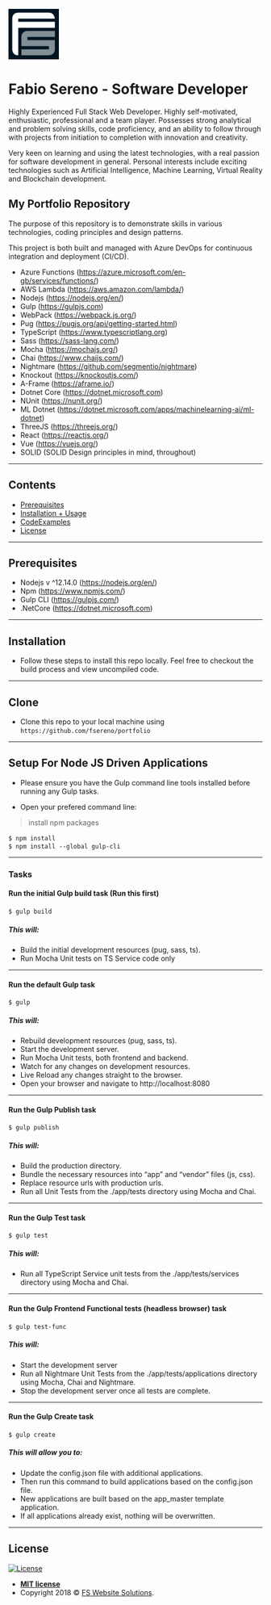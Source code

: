 <a href="http://fswebsitesolutions.com/"><img src="https://raw.githubusercontent.com/fsereno/portfolio/master/docs/images/FSLogo.jpeg" width="100px" title="FS Website Solutions" alt="FS Website Solutions" target="_blank"></a>

# **Fabio Sereno** - Software Developer
Highly Experienced Full Stack Web Developer. Highly self-motivated, enthusiastic, professional and a team player. Possesses strong analytical and problem solving skills, code proficiency, and an ability to follow through with projects from initiation to completion with innovation and creativity.

Very keen on learning and using the latest technologies, with a real passion for software development in general. Personal interests include exciting technologies such as Artificial Intelligence, Machine Learning, Virtual Reality and Blockchain development.

## My Portfolio Repository
The purpose of this repository is to demonstrate skills in various technologies, coding principles and design patterns.

This project is both built and managed with Azure DevOps for continuous integration and deployment (CI/CD).

- Azure Functions (https://azure.microsoft.com/en-gb/services/functions/)
- AWS Lambda (https://aws.amazon.com/lambda/)
- Nodejs (https://nodejs.org/en/)
- Gulp (https://gulpjs.com)
- WebPack (https://webpack.js.org/)
- Pug (https://pugjs.org/api/getting-started.html)
- TypeScript (https://www.typescriptlang.org)
- Sass (https://sass-lang.com/)
- Mocha (https://mochajs.org/)
- Chai (https://www.chaijs.com/)
- Nightmare (https://github.com/segmentio/nightmare)
- Knockout (https://knockoutjs.com/)
- A-Frame (https://aframe.io/)
- Dotnet Core (https://dotnet.microsoft.com)
- NUnit (https://nunit.org/)
- ML Dotnet (https://dotnet.microsoft.com/apps/machinelearning-ai/ml-dotnet)
- ThreeJS (https://threejs.org/)
- React (https://reactjs.org/)
- Vue (https://vuejs.org/)
- SOLID (SOLID Design principles in mind, throughout)
---

## Contents

- [Prerequisites](#prerequisites)
- [Installation + Usage](#installation)
- [CodeExamples](#codeexamples)
- [License](#license)
---

## Prerequisites

- Nodejs v ^12.14.0 (https://nodejs.org/en/)
- Npm (https://www.npmjs.com/)
- Gulp CLI (https://gulpjs.com/)
- .NetCore (https://dotnet.microsoft.com)
---

## Installation

- Follow these steps to install this repo locally. Feel free to checkout the build process and view uncompiled code.
---

## Clone

- Clone this repo to your local machine using `https://github.com/fsereno/portfolio`
---

## Setup For Node JS Driven Applications
- Please ensure you have the Gulp command line tools installed before running any Gulp tasks.

- Open your prefered command line:

> install npm packages

```shell
$ npm install
$ npm install --global gulp-cli
```
---

### Tasks

#### Run the initial Gulp build task (Run this first)

```shell
$ gulp build
```
##### This will:
- Build the initial development resources (pug, sass, ts).
- Run Mocha Unit tests on TS Service code only
---

#### Run the default Gulp task

```shell
$ gulp
```
##### This will:
- Rebuild development resources (pug, sass, ts).
- Start the development server.
- Run Mocha Unit tests, both frontend and backend.
- Watch for any changes on development resources.
- Live Reload any changes straight to the browser.
- Open your browser and navigate to http://localhost:8080
---

#### Run the Gulp Publish task

```shell
$ gulp publish
```
##### This will:
- Build the production directory.
- Bundle the necessary resources into “app” and “vendor” files (js, css).
- Replace resource urls with production urls.
- Run all Unit Tests from the ./app/tests directory using Mocha and Chai.
---

#### Run the Gulp Test task

```shell
$ gulp test
```
##### This will:
- Run all TypeScript Service unit tests from the ./app/tests/services directory using Mocha and Chai.
---

#### Run the Gulp Frontend Functional tests (headless browser) task

```shell
$ gulp test-func
```
##### This will:
- Start the development server
- Run all Nightmare Unit Tests from the ./app/tests/applications directory using Mocha, Chai and Nightmare.
- Stop the development server once all tests are complete.
---

#### Run the Gulp Create task

```shell
$ gulp create
```
##### This will allow you to:
- Update the config.json file with additional applications.
- Then run this command to build applications based on the config.json file.
- New applications are built based on the app_master template application.
- If all applications already exist, nothing will be overwritten.
---

## License

[![License](http://img.shields.io/:license-mit-blue.svg?style=flat-square)](http://badges.mit-license.org)

- **[MIT license](http://fswebsitesolutions.com/porfolio/app_licence/index.html)**
- Copyright 2018 © <a href="http://fswebsitesolutions.com/" target="_blank">FS Website Solutions</a>.